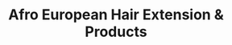 ---
title: "Afro European Hair Extension & Products"
url: /edinburgh/afro-european-hair-extension-und-products/
shop: Allgemein
---